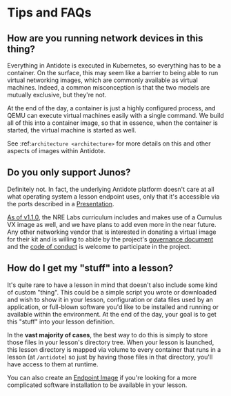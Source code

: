 # Tips and FAQs

## How are you running network devices in this thing?

Everything in Antidote is executed in Kubernetes, so everything has to be a container. On the surface, this may seem like a barrier to being able to run virtual networking images, which are commonly available as virtual machines. Indeed, a common misconception is that the two models are mutually exclusive, but they're not.

At the end of the day, a container is just a highly configured process, and QEMU can execute virtual machines easily with a single command. We build all of this into a container image, so that in essence, when the container is started, the virtual machine is started as well.

See :ref:`architecture <architecture>` for more details on this and other aspects of images within Antidote.

## Do you only support Junos?

Definitely not. In fact, the underlying Antidote platform doesn't care at all what operating system a lesson endpoint uses, only that it's accessible via the ports described in a [Presentation](../antidote/object-reference/lessons/presentations.md).

[As of v1.1.0](https://github.com/nre-learning/nrelabs-curriculum/releases/tag/v1.1.0), the NRE Labs curriculum includes and makes use of a Cumulus VX image as well, and we have plans to add even more in the near future. Any other networking vendor that is interested in donating a virtual image for their kit and is willing to abide by the project's [governance document](https://github.com/nre-learning/proposals/blob/master/governance.md) and the [code of conduct](https://github.com/nre-learning/proposals/blob/master/codeofconduct.md) is welcome to participate in the project.

## How do I get my "stuff" into a lesson?

It's quite rare to have a lesson in mind that doesn't also include some kind of custom "thing". This could be a simple script you wrote or downloaded and wish to show it in your lesson, configuration or data files used by an application, or full-blown software you'd like to be installed and running or available within the environment. At the end of the day, your goal is to get this "stuff" into your lesson definition.

In the **vast majority of cases**, the best way to do this is simply to store those files in your lesson's directory tree. When your lesson is launched, this lesson directory is mapped via volume to every container that runs in a lesson \(at `/antidote`\) so just by having those files in that directory, you'll have access to them at runtime.

You can also create an [Endpoint Image](../antidote/object-reference/images.md) if you're looking for a more complicated software installation to be available in your lesson.

